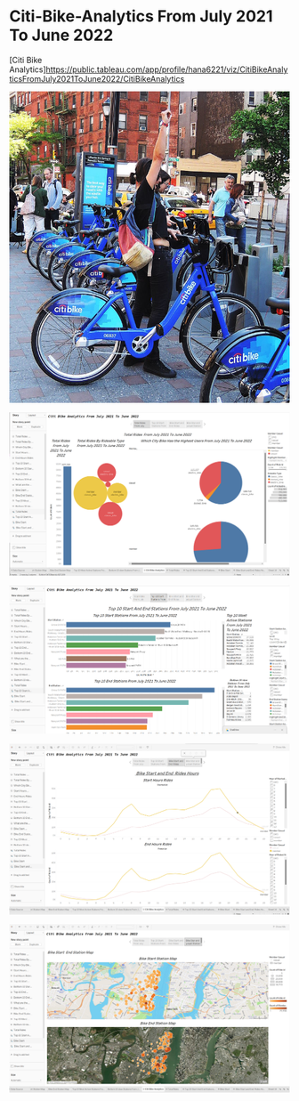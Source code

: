 # Citi-Bike-Analytics From July 2021 To June 2022

[Citi Bike Analytics]https://public.tableau.com/app/profile/hana6221/viz/CitiBikeAnalyticsFromJuly2021ToJune2022/CitiBikeAnalytics

![](https://github.com/HanaTafesse/Tableau-Citi-Bike-Analytics/blob/main/Images/citi_bike_station_bikes.jpg)


![](https://github.com/HanaTafesse/Tableau-Citi-Bike-Analytics/blob/main/Images/Total%20Rides%20%20From%20July%202021%20To%20June%202022.png)


![](https://github.com/HanaTafesse/Tableau-Citi-Bike-Analytics/blob/main/Images/Top%2010%20Start%20Stations%20From%20July%202021%20To%20June%202022.png)


![](https://github.com/HanaTafesse/Tableau-Citi-Bike-Analytics/blob/main/Images/Bike%20Start%20and%20End%20%20Rides.png)


![](https://github.com/HanaTafesse/Tableau-Citi-Bike-Analytics/blob/main/Images/Bike_Star_and_yulyet_Station_Map.png)